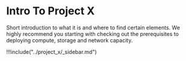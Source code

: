 # Intro To Project X

Short introduction to what it is and where to find certain elements.
We highly recommend you starting with checking out the prerequisites to deploying compute, storage and network capacity. 

!!!include("../project_x/_sidebar.md")


